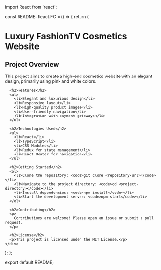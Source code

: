 import React from 'react';

const README: React.FC = () => {
  return (
    <div>
      <h1>Luxury FashionTV Cosmetics Website</h1>
      <h2>Project Overview</h2>
      <p>
        This project aims to create a high-end cosmetics website with an elegant design, primarily using pink and white colors.
      </p>
      
      <h2>Features</h2>
      <ul>
        <li>Elegant and luxurious design</li>
        <li>Responsive layout</li>
        <li>High-quality product images</li>
        <li>User-friendly navigation</li>
        <li>Integration with payment gateways</li>
      </ul>
      
      <h2>Technologies Used</h2>
      <ul>
        <li>React</li>
        <li>TypeScript</li>
        <li>CSS Modules</li>
        <li>Redux for state management</li>
        <li>React Router for navigation</li>
      </ul>
      
      <h2>Getting Started</h2>
      <ol>
        <li>Clone the repository: <code>git clone <repository-url></code></li>
        <li>Navigate to the project directory: <code>cd <project-directory></code></li>
        <li>Install dependencies: <code>npm install</code></li>
        <li>Start the development server: <code>npm start</code></li>
      </ol>

      <h2>Contributing</h2>
      <p>
        Contributions are welcome! Please open an issue or submit a pull request.
      </p>

      <h2>License</h2>
      <p>This project is licensed under the MIT License.</p>
    </div>
  );
};

export default README;